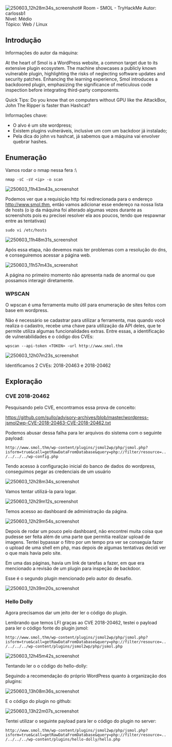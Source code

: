 ![250603_12h28m34s_screenshot](https://github.com/user-attachments/assets/fcd1af3b-6fc8-4000-927b-36600fecd036)# Room - SMOL - TryHackMe 
Autor: carlossb1\
Nível: Médio\
Tópico: Web / Linux


## Introdução

Informações do autor da máquina:

At the heart of Smol is a WordPress website, a common target due to its extensive plugin ecosystem. The machine showcases a publicly known vulnerable plugin, highlighting the risks of neglecting software updates and security patches. Enhancing the learning experience, Smol introduces a backdoored plugin, emphasizing the significance of meticulous code inspection before integrating third-party components.

Quick Tips: Do you know that on computers without GPU like the AttackBox, John The Ripper is faster than Hashcat?

Informações chave:
- O alvo é um site wordpress;
- Existem plugins vulneráveis, inclusive um com um backdoor já instalado;
- Pela dica do john vs hashcat, já sabemos que a máquina vai envolver quebrar hashes.

## Enumeração

Vamos rodar o nmap nessa fera :\

`nmap -sC -sV <ip> -o scan`

![250603_11h43m43s_screenshot](https://github.com/user-attachments/assets/abedcead-ae60-45e0-a3d8-6e50f6ed5f13)

Podemos ver que a requisição http foi redirecionada para o endereço http://www.smol.thm, então vamos adicionar esse endereço na nossa lista de hosts
(o ip da máquina foi alterado algumas vezes durante as screenshots pois eu precisei resolver ela aos poucos, tendo que respawnar entre as tentativas)

`sudo vi /etc/hosts`

![250603_11h48m31s_screenshot](https://github.com/user-attachments/assets/7eadad59-d0c8-418a-9c3c-8506801c6998)

Após essa etapa, não devemos mais ter problemas com a resolução do dns, e conseguiremos acessar a página web.


![250603_11h57m43s_screenshot](https://github.com/user-attachments/assets/1ffa3acc-b914-4a96-9a10-865e7d8377e2)

A página no primeiro momento não apresenta nada de anormal ou que possamos interagir diretamente.

### WPSCAN

O wpscan é uma ferramenta muito útil para enumeração de sites feitos com base em wordpress.

Não é necessário se cadastrar para utilizar a ferramenta, mas quando você realiza o cadastro, recebe uma chave para utilização da API deles, que te permite utiliza algumas funcionalidades extras. Entre essas, a identificação de vulnerabilidades e o código dos CVEs:

`wpscan --api-token <TOKEN> -url http://www.smol.thm` 

![250603_12h07m23s_screenshot](https://github.com/user-attachments/assets/48f29a3d-fd10-4826-851d-d56180ce0aef)

Identificamos 2 CVEs: 2018-20463 e 2018-20462
## Exploração

### CVE 2018-20462

Pesquisando pelo CVE, encontramos essa prova de conceito:

https://github.com/sullo/advisory-archives/blob/master/wordpress-jsmol2wp-CVE-2018-20463-CVE-2018-20462.txt

Podemos abusar dessa falha para ler arquivos do sistema com o seguinte payload:

`http://www.smol.thm/wp-content/plugins/jsmol2wp/php/jsmol.php?isform=true&call=getRawDataFromDatabase&query=php://filter/resource=../../../../wp-config.php`

Tendo acesso à configuração inicial do banco de dados do wordpress, conseguimos pegar as credenciais de um usuário

![250603_12h28m34s_screenshot](https://github.com/user-attachments/assets/6064b06e-f5d7-4dae-b127-396aab672b01)

Vamos tentar utilizá-la para logar.

![250603_12h29m12s_screenshot](https://github.com/user-attachments/assets/cb540757-2a27-44bb-ab55-403ae509c381)

Temos acesso ao dashboard de administração da página.

![250603_12h29m54s_screenshot](https://github.com/user-attachments/assets/07749b0f-b9a3-4445-8807-1de5907d3172)

Depois de rodar um pouco pelo dashboard, não encontrei muita coisa que pudesse ser feita além de uma parte que permitia realizar upload de imagens. Tentei bypassar o filtro por um tempo pra ver se conseguia fazer o upload de uma shell em php, mas depois de algumas tentativas decidi ver o que mais havia pelo site.

Em uma das páginas, havia um link de tarefas a fazer, em que era mencionado a revisão de um plugin para inspeção de backdoor.

Esse é o segundo plugin mencionado pelo autor do desafio.

![250603_12h39m20s_screenshot](https://github.com/user-attachments/assets/d4984b80-ac1e-4f78-ae0d-55c7151dca9a)

### Hello Dolly

Agora precisamos dar um jeito der ler o código do plugin.

Lembrando que temos LFI graças ao CVE 2018-20462, testei o payload para ler o código fonte do plugin jsmol:

`http://www.smol.thm/wp-content/plugins/jsmol2wp/php/jsmol.php?isform=true&call=getRawDataFromDatabase&query=php://filter/resource=../../../../wp-content/plugins/jsmol2wp/php/jsmol.php`

![250603_12h45m42s_screenshot](https://github.com/user-attachments/assets/21df055d-2dee-4170-b985-1e759f2396c0)


Tentando ler o o código do hello-dolly:

Seguindo a recomendação do próprio WordPress quanto à organização dos plugins:

![250603_13h08m36s_screenshot](https://github.com/user-attachments/assets/4f5342c2-22ea-4e54-915b-6b45cc92fbc9)


E o código do plugin no github:

![250603_13h22m07s_screenshot](https://github.com/user-attachments/assets/4c41aece-6437-4e2a-8340-cdcc73799697)

Tentei utilizar o seguinte payload para ler o código do plugin no server:

`http://www.smol.thm/wp-content/plugins/jsmol2wp/php/jsmol.php?isform=true&call=getRawDataFromDatabase&query=php://filter/resource=../../../../wp-content/plugins/hello-dolly/hello.php`











